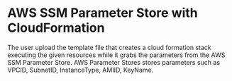 # AWS SSM Parameter Store with CloudFormation

The user upload the template file that creates a cloud formation stack executing the given resources while it grabs the parameters from the AWS SSM Parameter Store. AWS Parameter Stores stores parameters such as VPCID, SubnetID, InstanceType, AMIID, KeyName.
